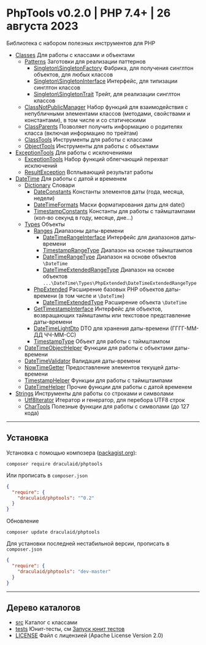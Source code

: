 # PhpTools v0.2.0 | PHP 7.4+ | 26 августа 2023

Библиотека с набором полезных инструментов для PHP

* [Classes](/src/Classes) Для работы с классами и объектами
  * [Patterns](/src/Classes/Patterns) Заготовки для реализации паттернов
    * [Singleton\SingletonFactory](/src/Classes/Patterns/Singleton/SingletonFactory.php) Фабрика, для получения синглтон
      объектов, для любых классов
    * [Singleton\SingletonInterface](/src/Classes/Patterns/Singleton/SingletonInterface.php) Интерфейс, для типизации
      синглтон классов
    * [Singleton\SingletonTrait](/src/Classes/Patterns/Singleton/SingletonTrait.php) Трейт, для реализации синглтон классов
  * [ClassNotPublicManager](/src/Classes/ClassNotPublicManager.php) Набор функций для взаимодействия с непубличными
    элементами классов (методами, свойствами и константами), в том числе и со статическими
  * [ClassParents](/src/Classes/ClassParents.php) Позволяет получить информацию о родителях класса (включая информацию по трейтам)
  * [ClassTools](/src/Classes/ClassTools.php) Инструменты для работы с классами
  * [ObjectTools](/src/Classes/ObjectTools.php) Инструменты для работы с объектами
* [ExceptionTools](/src/ExceptionTools) Для работы с исключениями
  * [ExceptionTools](/src/ExceptionTools/ExceptionTools.php) Набор функций облегчающий перехват исключений
  * [ResultException](/src/ExceptionTools/ResultException.php) Всплывающий результат работы
* [DateTime](/src/DateTime) Для работы с датой и временем
  * [Dictionary](/src/DateTime/Dictionary) Словари
    * [DateConstants](/src/DateTime/Dictionary/DateConstants.php) Константы элементов даты (года, месяца, недели)
    * [DateTimeFormats](/src/DateTime/Dictionary/DateTimeFormats.php) Маски форматирования даты для date()
    * [TimestampConstants](/src/DateTime/Dictionary/TimestampConstants.php) Константы для работы с таймштампами (кол-во
      секунд в году, месяце, дне...)
  * [Types](/src/DateTime/Types) Объекты
    * [Ranges](/src/DateTime/Types/Ranges) Диапазоны даты-времени
      * [DateTimeRangeInterface](/src/DateTime/Types/Ranges/DateTimeRangeInterface.php) Интерфейс для диапазонов даты-времени
      * [TimestampRangeType](/src/DateTime/Types/Ranges/TimestampRangeType.php) Диапазон на основе таймштампов
      * [DateTimeRangeType](/src/DateTime/Types/Ranges/DateTimeRangeType.php) Диапазон на основе объектов `\DateTime`
      * [DateTimeExtendedRangeType](/src/DateTime/Types/Ranges/DateTimeExtendedRangeType.php) Диапазон на основе объектов
        `...\DateTime\Types\PhpExtended\DateTimeExtendedRangeType`
    * [PhpExtended](/src/DateTime/Types/PhpExtended) Расширение базовых PHP объектов даты-времени (в том числе и `\DateTime`)
      * [DateTimeExtendedType](/src/DateTime/Types/PhpExtended/DateTimeExtendedType.php) Расширение объекта `\DateTime`
    * [GetTimestampInterface](/src/DateTime/Types/GetTimestampInterface.php) Интерфейс для объектов, возвращающих таймштампы
      или текстовое представление даты-времени
    * [DateTimeLightDto](/src/DateTime/Types/DateTimeLightDto.php) DTO для хранения даты-времени (ГГГГ-ММ-ДД ЧЧ-ММ-СС)
    * [TimestampType](/src/DateTime/Types/TimestampType.php) Объект для работы с таймштампом
  * [DateTimeObjectHelper](/src/DateTime/DateTimeObjectHelper.php) Функции для работы с объектами даты-времени
  * [DateTimeValidator](/src/DateTime/DateTimeValidator.php) Валидация даты-времени
  * [NowTimeGetter](/src/DateTime/NowTimeGetter.php) Предоставление элементов текущей даты-времени
  * [TimestampHelper](/src/DateTime/TimestampHelper.php) Функции для работы с таймштампами
  * [DateTimeHelper](/src/DateTime/DateTimeHelper.php) Прочие функции для работы с датой временем
* [Strings](/src/Strings) Инструменты для работы со строками и символами
  * [Utf8Iterator](/src/Strings/Utf8Iterator.php) Итератор и генератор, для перебора UTF8 строк
  * [CharTools](/src/Strings/CharTools.php) Полезные функции для работы с символами (до 127 кода)

---

## Установка

Установка с помощью композера ([packagist.org](https://packagist.org/packages/draculaid/phptools)):

```shell
composer require draculaid/phptools
```

Или прописать в `composer.json`
```json
{
  "require": {
    "draculaid/phptools": "^0.2"
  }
}
```

Обновление
```shell
composer update draculaid/phptools
```

Для установки последней нестабильной версии, прописать в `composer.json`
```json
{
  "require": {
    "draculaid/phptools": "dev-master"
  }
}
```

---

## Дерево каталогов

* [src](/src) Каталог с классами
* [tests](/tests) Юнит-тесты, см [Запуск юнит тестов](/tests/README.md)
* [LICENSE](LICENSE) Файл с лицензией (Apache License Version 2.0)
